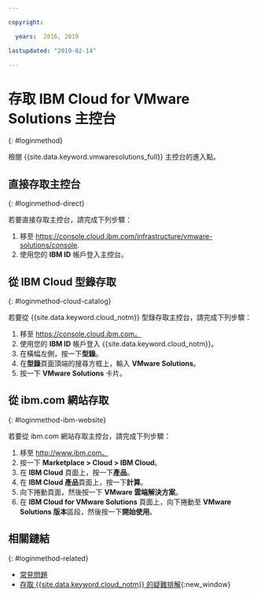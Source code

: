 ```yaml
---

copyright:

  years:  2016, 2019

lastupdated: "2019-02-14"

---
```


# 存取 IBM Cloud for VMware Solutions 主控台
{: #loginmethod}

檢閱 {{site.data.keyword.vmwaresolutions_full}} 主控台的進入點。

## 直接存取主控台
{: #loginmethod-direct}

若要直接存取主控台，請完成下列步驟：
1. 移至
   https://console.cloud.ibm.com/infrastructure/vmware-solutions/console.
2. 使用您的 **IBM ID** 帳戶登入主控台。

## 從 IBM Cloud 型錄存取
{: #loginmethod-cloud-catalog}

若要從 {{site.data.keyword.cloud_notm}} 型錄存取主控台，請完成下列步驟：
1. 移至 https://console.cloud.ibm.com。
2. 使用您的 **IBM ID** 帳戶登入 {{site.data.keyword.cloud_notm}}。
3. 在橫幅左側，按一下**型錄**。
4. 在**型錄**頁面頂端的搜尋方框上，輸入 **VMware Solutions**。
5. 按一下 **VMware Solutions** 卡片。

## 從 ibm.com 網站存取
{: #loginmethod-ibm-website}

若要從 ibm.com 網站存取主控台，請完成下列步驟：
1. 移至 http://www.ibm.com。
2. 按一下 **Marketplace > Cloud > IBM Cloud**。
2. 在 **IBM Cloud** 頁面上，按一下**產品**。
3. 在 **IBM Cloud 產品**頁面上，按一下**計算**。
4. 向下捲動頁面，然後按一下 **VMware 雲端解決方案**。
5. 在 **IBM Cloud for VMware Solutions** 頁面上，向下捲動至 **VMware Solutions 版本**區段，然後按一下**開始使用**。

## 相關鏈結
{: #loginmethod-related}

* [常見問題](/docs/services/vmwaresolutions/vmonic?topic=vmware-solutions-faq)
* [存取 {{site.data.keyword.cloud_notm}} 的疑難排解](/docs/account?topic=account-accessing){:new_window}
